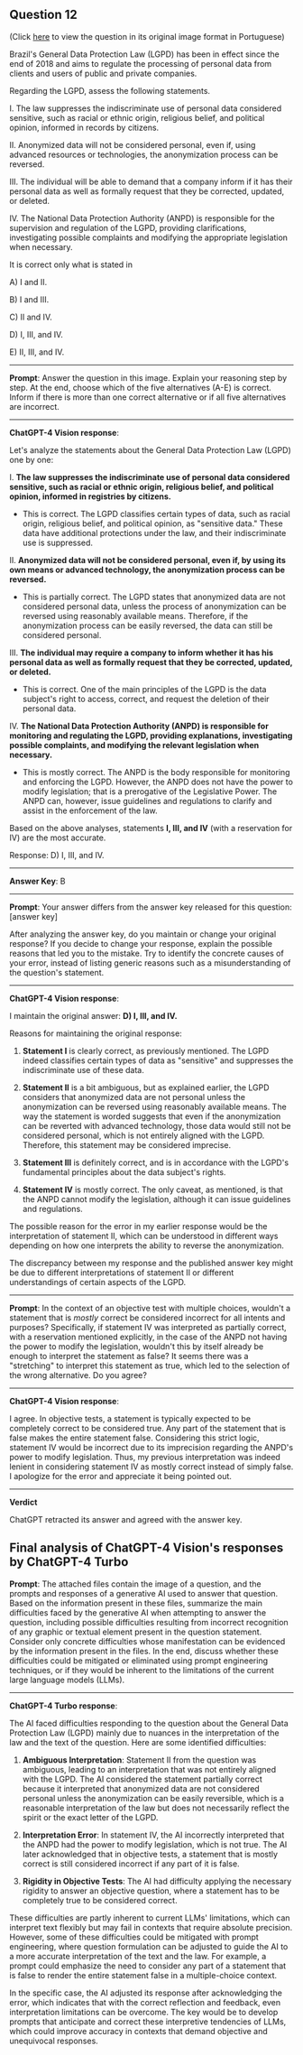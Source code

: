 ## Question 12 ##

(Click [here](q12-image.png) to view the question in its original image format in Portuguese)

Brazil's General Data Protection Law (LGPD) has been in effect since the end of 2018 and aims to regulate the processing of personal data from clients and users of public and private companies.

Regarding the LGPD, assess the following statements.

I. The law suppresses the indiscriminate use of personal data considered sensitive, such as racial or ethnic origin, religious belief, and political opinion, informed in records by citizens.

II. Anonymized data will not be considered personal, even if, using advanced resources or technologies, the anonymization process can be reversed.

III. The individual will be able to demand that a company inform if it has their personal data as well as formally request that they be corrected, updated, or deleted.

IV. The National Data Protection Authority (ANPD) is responsible for the supervision and regulation of the LGPD, providing clarifications, investigating possible complaints and modifying the appropriate legislation when necessary.

It is correct only what is stated in

A) I and II.

B) I and III.

C) II and IV.

D) I, III, and IV.

E) II, III, and IV.

---

**Prompt**: Answer the question in this image. Explain your reasoning step by step. At the end, choose which of the five alternatives (A-E) is correct. Inform if there is more than one correct alternative or if all five alternatives are incorrect.

---

**ChatGPT-4 Vision response**:

Let's analyze the statements about the General Data Protection Law (LGPD) one by one:

I. **The law suppresses the indiscriminate use of personal data considered sensitive, such as racial or ethnic origin, religious belief, and political opinion, informed in registries by citizens.**
   - This is correct. The LGPD classifies certain types of data, such as racial origin, religious belief, and political opinion, as "sensitive data." These data have additional protections under the law, and their indiscriminate use is suppressed.

II. **Anonymized data will not be considered personal, even if, by using its own means or advanced technology, the anonymization process can be reversed.**
   - This is partially correct. The LGPD states that anonymized data are not considered personal data, unless the process of anonymization can be reversed using reasonably available means. Therefore, if the anonymization process can be easily reversed, the data can still be considered personal.

III. **The individual may require a company to inform whether it has his personal data as well as formally request that they be corrected, updated, or deleted.**
   - This is correct. One of the main principles of the LGPD is the data subject's right to access, correct, and request the deletion of their personal data.

IV. **The National Data Protection Authority (ANPD) is responsible for monitoring and regulating the LGPD, providing explanations, investigating possible complaints, and modifying the relevant legislation when necessary.**
   - This is mostly correct. The ANPD is the body responsible for monitoring and enforcing the LGPD. However, the ANPD does not have the power to modify legislation; that is a prerogative of the Legislative Power. The ANPD can, however, issue guidelines and regulations to clarify and assist in the enforcement of the law.

Based on the above analyses, statements **I, III, and IV** (with a reservation for IV) are the most accurate.

Response: D) I, III, and IV.

---

**Answer Key**: B

---

**Prompt**: Your answer differs from the answer key released for this question: [answer key]

After analyzing the answer key, do you maintain or change your original response? If you decide to change your response, explain the possible reasons that led you to the mistake. Try to identify the concrete causes of your error, instead of listing generic reasons such as a misunderstanding of the question's statement.

---

**ChatGPT-4 Vision response**:

I maintain the original answer: **D) I, III, and IV.**

Reasons for maintaining the original response:

1. **Statement I** is clearly correct, as previously mentioned. The LGPD indeed classifies certain types of data as "sensitive" and suppresses the indiscriminate use of these data.
  
2. **Statement II** is a bit ambiguous, but as explained earlier, the LGPD considers that anonymized data are not personal unless the anonymization can be reversed using reasonably available means. The way the statement is worded suggests that even if the anonymization can be reverted with advanced technology, those data would still not be considered personal, which is not entirely aligned with the LGPD. Therefore, this statement may be considered imprecise.

3. **Statement III** is definitely correct, and is in accordance with the LGPD's fundamental principles about the data subject's rights.

4. **Statement IV** is mostly correct. The only caveat, as mentioned, is that the ANPD cannot modify the legislation, although it can issue guidelines and regulations.

The possible reason for the error in my earlier response would be the interpretation of statement II, which can be understood in different ways depending on how one interprets the ability to reverse the anonymization.

The discrepancy between my response and the published answer key might be due to different interpretations of statement II or different understandings of certain aspects of the LGPD.

---

**Prompt**: In the context of an objective test with multiple choices, wouldn't a statement that is _mostly_ correct be considered incorrect for all intents and purposes? Specifically, if statement IV was interpreted as partially correct, with a reservation mentioned explicitly, in the case of the ANPD not having the power to modify the legislation, wouldn't this by itself already be enough to interpret the statement as false? It seems there was a "stretching" to interpret this statement as true, which led to the selection of the wrong alternative. Do you agree?

---

**ChatGPT-4 Vision response**:

I agree. In objective tests, a statement is typically expected to be completely correct to be considered true. Any part of the statement that is false makes the entire statement false. Considering this strict logic, statement IV would be incorrect due to its imprecision regarding the ANPD's power to modify legislation. Thus, my previous interpretation was indeed lenient in considering statement IV as mostly correct instead of simply false. I apologize for the error and appreciate it being pointed out.

---

**Verdict**

ChatGPT retracted its answer and agreed with the answer key.

## Final analysis of ChatGPT-4 Vision's responses by ChatGPT-4 Turbo ##

**Prompt**: The attached files contain the image of a question, and the prompts and responses of a generative AI used to answer that question. Based on the information present in these files, summarize the main difficulties faced by the generative AI when attempting to answer the question, including possible difficulties resulting from incorrect recognition of any graphic or textual element present in the question statement. Consider only concrete difficulties whose manifestation can be evidenced by the information present in the files. In the end, discuss whether these difficulties could be mitigated or eliminated using prompt engineering techniques, or if they would be inherent to the limitations of the current large language models (LLMs).

---

**ChatGPT-4 Turbo response**:

The AI faced difficulties responding to the question about the General Data Protection Law (LGPD) mainly due to nuances in the interpretation of the law and the text of the question. Here are some identified difficulties:

1. **Ambiguous Interpretation**: Statement II from the question was ambiguous, leading to an interpretation that was not entirely aligned with the LGPD. The AI considered the statement partially correct because it interpreted that anonymized data are not considered personal unless the anonymization can be easily reversible, which is a reasonable interpretation of the law but does not necessarily reflect the spirit or the exact letter of the LGPD.

2. **Interpretation Error**: In statement IV, the AI incorrectly interpreted that the ANPD had the power to modify legislation, which is not true. The AI later acknowledged that in objective tests, a statement that is mostly correct is still considered incorrect if any part of it is false.

3. **Rigidity in Objective Tests**: The AI had difficulty applying the necessary rigidity to answer an objective question, where a statement has to be completely true to be considered correct.

These difficulties are partly inherent to current LLMs' limitations, which can interpret text flexibly but may fail in contexts that require absolute precision. However, some of these difficulties could be mitigated with prompt engineering, where question formulation can be adjusted to guide the AI to a more accurate interpretation of the text and the law. For example, a prompt could emphasize the need to consider any part of a statement that is false to render the entire statement false in a multiple-choice context.

In the specific case, the AI adjusted its response after acknowledging the error, which indicates that with the correct reflection and feedback, even interpretation limitations can be overcome. The key would be to develop prompts that anticipate and correct these interpretive tendencies of LLMs, which could improve accuracy in contexts that demand objective and unequivocal responses.
